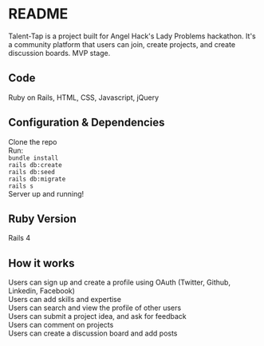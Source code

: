 # README

Talent-Tap is a project built for Angel Hack's Lady Problems hackathon.
It's a community platform that users can join, create projects, and create discussion boards.
MVP stage.


## Code

Ruby on Rails, HTML, CSS, Javascript, jQuery

## Configuration & Dependencies
Clone the repo <br>
Run:<br>
``bundle install``<br>
``rails db:create``<br>
``rails db:seed``<br>
``rails db:migrate``<br>
``rails s``<br>
Server up and running!

## Ruby Version
Rails 4

## How it works
Users can sign up and create a profile using OAuth (Twitter, Github, Linkedin, Facebook) <br>
Users can add skills and expertise<br>
Users can search and view the profile of other users<br>
Users can submit a project idea, and ask for feedback<br>
Users can comment on projects<br>
Users can create a discussion board and add posts<br>
